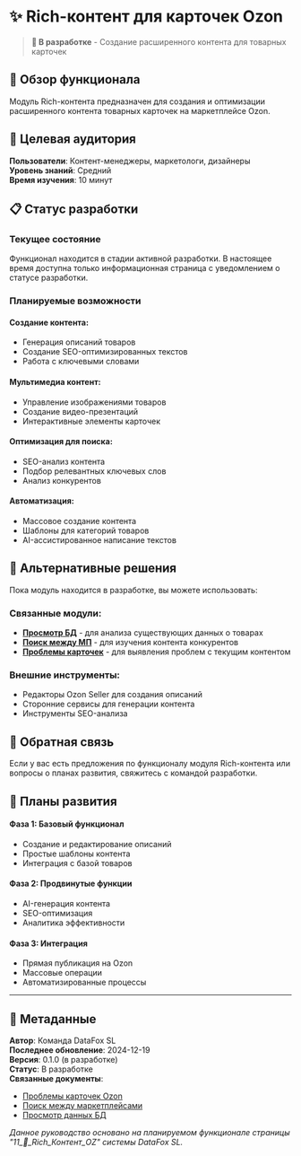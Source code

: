 # ✨ Rich-контент для карточек Ozon

> **🚧 В разработке** - Создание расширенного контента для товарных карточек

## 🎯 Обзор функционала

Модуль Rich-контента предназначен для создания и оптимизации расширенного контента товарных карточек на маркетплейсе Ozon.

## 👥 Целевая аудитория

**Пользователи**: Контент-менеджеры, маркетологи, дизайнеры  
**Уровень знаний**: Средний  
**Время изучения**: 10 минут

## 📋 Статус разработки

### Текущее состояние

Функционал находится в стадии активной разработки. В настоящее время доступна только информационная страница с уведомлением о статусе разработки.

### Планируемые возможности

#### **Создание контента:**
- Генерация описаний товаров
- Создание SEO-оптимизированных текстов
- Работа с ключевыми словами

#### **Мультимедиа контент:**
- Управление изображениями товаров
- Создание видео-презентаций
- Интерактивные элементы карточек

#### **Оптимизация для поиска:**
- SEO-анализ контента
- Подбор релевантных ключевых слов
- Анализ конкурентов

#### **Автоматизация:**
- Массовое создание контента
- Шаблоны для категорий товаров
- AI-ассистированное написание текстов

## 🔄 Альтернативные решения

Пока модуль находится в разработке, вы можете использовать:

### Связанные модули:
- **[Просмотр БД](data-viewing.md)** - для анализа существующих данных о товарах
- **[Поиск между МП](cross-marketplace-search.md)** - для изучения контента конкурентов
- **[Проблемы карточек](card-problems.md)** - для выявления проблем с текущим контентом

### Внешние инструменты:
- Редакторы Ozon Seller для создания описаний
- Сторонние сервисы для генерации контента
- Инструменты SEO-анализа

## 📧 Обратная связь

Если у вас есть предложения по функционалу модуля Rich-контента или вопросы о планах развития, свяжитесь с командой разработки.

## 🔮 Планы развития

#### **Фаза 1: Базовый функционал**
- Создание и редактирование описаний
- Простые шаблоны контента
- Интеграция с базой товаров

#### **Фаза 2: Продвинутые функции**
- AI-генерация контента
- SEO-оптимизация
- Аналитика эффективности

#### **Фаза 3: Интеграция**
- Прямая публикация на Ozon
- Массовые операции
- Автоматизированные процессы

---

## 📝 Метаданные

**Автор**: Команда DataFox SL  
**Последнее обновление**: 2024-12-19  
**Версия**: 0.1.0 (в разработке)  
**Статус**: В разработке  
**Связанные документы**:
- [Проблемы карточек Ozon](card-problems.md)
- [Поиск между маркетплейсами](cross-marketplace-search.md)
- [Просмотр данных БД](data-viewing.md)

*Данное руководство основано на планируемом функционале страницы "11_🚧_Rich_Контент_OZ" системы DataFox SL.* 